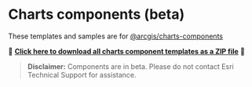 # Charts components (beta)

These templates and samples are for [@arcgis/charts-components](https://www.npmjs.com/package/@arcgis/charts-components)

📁 **[Click here to download all charts component templates as a ZIP file](https://download-directory.github.io?url=https://github.com/Esri/arcgis-maps-sdk-javascript-samples-beta/tree/main/packages/charts-components/templates)** 📁


> **Disclaimer:** Components are in beta. Please do not contact Esri Technical Support for assistance.
